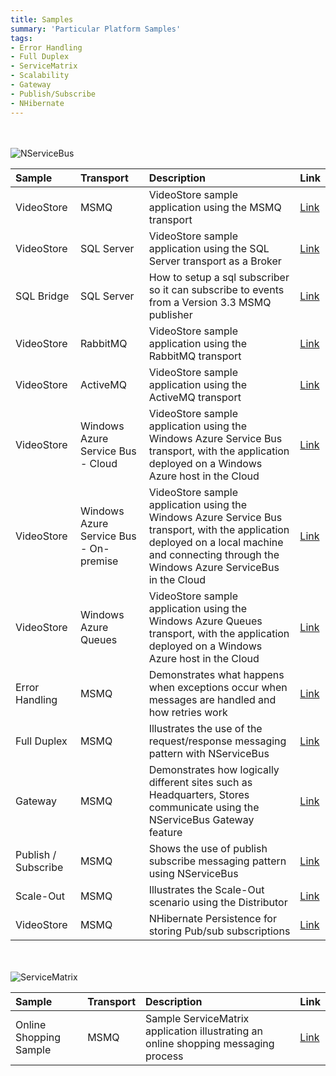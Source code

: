 ```yaml
---
title: Samples
summary: 'Particular Platform Samples'
tags:
- Error Handling
- Full Duplex
- ServiceMatrix
- Scalability
- Gateway
- Publish/Subscribe
- NHibernate
---
```


<br/><br/>
![NServiceBus](/images/home/NSB.png)
<br/>

| Sample | Transport | Description | Link |
|:----|:----|:----|:----|
| VideoStore | MSMQ | VideoStore sample application using the MSMQ transport | [Link](https://github.com/Particular/NServiceBus.Msmq.Samples/tree/master/VideoStore.Msmq) |
| VideoStore | SQL Server | VideoStore sample application using the SQL Server transport as a Broker | [Link](https://github.com/Particular/NServiceBus.SqlServer.Samples/tree/master/VideoStore.SqlServer) |
| SQL Bridge | SQL Server | How to setup a sql subscriber so it can subscribe to events from a Version 3.3 MSMQ publisher | [Link](https://github.com/Particular/NServiceBus.SqlServer.Samples/tree/master/SqlBridge) |
| VideoStore | RabbitMQ | VideoStore sample application using the RabbitMQ transport | [Link](https://github.com/Particular/NServiceBus.RabbitMQ.Samples) |
| VideoStore | ActiveMQ | VideoStore sample application using the ActiveMQ transport | [Link](https://github.com/Particular/NServiceBus.RabbitMQ.Samples) |
| VideoStore | Windows Azure Service Bus - Cloud | VideoStore sample application using the Windows Azure Service Bus transport, with the application deployed on a  Windows Azure host in the Cloud| [Link](https://github.com/Particular/NServiceBus.Azure.Samples/tree/master/VideoStore.AzureServiceBus.Cloud) |
| VideoStore | Windows Azure Service Bus - On-premise | VideoStore sample application using the Windows Azure Service Bus transport, with the application deployed on a local machine and connecting through the Windows Azure ServiceBus in the Cloud | [Link](https://github.com/Particular/NServiceBus.Azure.Samples/tree/master/VideoStore.AzureServiceBus.OnPremises) |
| VideoStore | Windows Azure Queues | VideoStore sample application using the Windows Azure Queues transport, with the application deployed on a  Windows Azure host in the Cloud | [Link](https://github.com/Particular/NServiceBus.Azure.Samples/tree/master/VideoStore.AzureStorageQueues.Cloud) |
| Error Handling  | MSMQ | Demonstrates what happens when exceptions occur when messages are handled and how retries work | [Link](https://github.com/Particular/NServiceBus.Msmq.Samples/tree/master/ErrorHandling) |
| Full Duplex  | MSMQ | Illustrates the use of the request/response messaging pattern with NServiceBus | [Link](https://github.com/Particular/NServiceBus.Msmq.Samples/tree/master/FullDuplex) |
| Gateway  | MSMQ | Demonstrates how logically different sites such as Headquarters, Stores communicate using the NServiceBus Gateway feature | [Link](https://github.com/Particular/NServiceBus.Msmq.Samples/tree/master/Gateway) |
| Publish / Subscribe  | MSMQ | Shows the use of publish subscribe messaging pattern using NServiceBus | [Link](https://github.com/Particular/NServiceBus.Msmq.Samples/tree/master/PubSub) |
| Scale-Out  | MSMQ | Illustrates the Scale-Out scenario using the Distributor | [Link](https://github.com/Particular/NServiceBus.Msmq.Samples/tree/master/ScaleOut) |
| VideoStore | MSMQ | NHibernate Persistence for storing Pub/sub subscriptions | [Link](https://github.com/Particular/NServiceBus.NHibernate.Samples) |


<br/><br/>
![ServiceMatrix](/images/home/SM.png)
<br/>

| Sample | Transport | Description | Link |
|:----|:----|:----|:----|
| Online Shopping Sample | MSMQ | Sample ServiceMatrix application illustrating an online shopping messaging process | [Link](https://github.com/Particular/ServiceMatrix.Samplesq) |

<br/><br/>